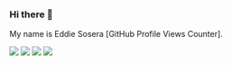 ### Hi there 👋
My name is Eddie Sosera
[GitHub Profile Views Counter].

<img src="https://img.shields.io/badge/language-python-blue?style"/>
   <img src="https://img.shields.io/github/license/eddiesosera/waka-readme-stats"/>
   <img src="https://img.shields.io/github/stars/eddiesosera/waka-readme-stats"/>
   <img src="https://img.shields.io/github/forks/eddiesosera/waka-readme-stats"/>
